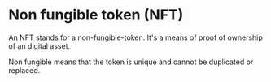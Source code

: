 # Non fungible token (NFT)
An NFT stands for a non-fungible-token. It's a means of proof of ownership of an digital asset. 

Non fungible means that the token is unique and cannot be duplicated or replaced.

